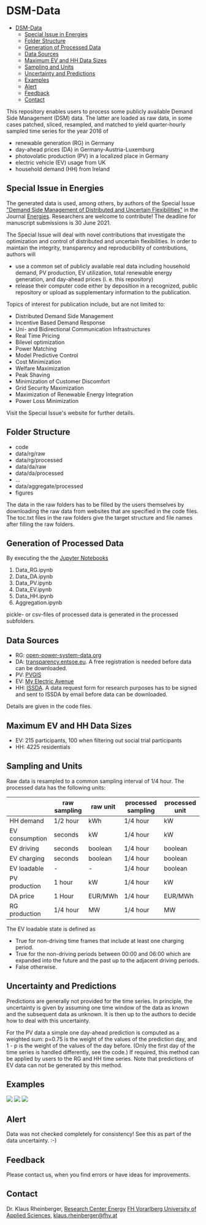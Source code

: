 # DSM-Data

<!-- TOC -->

- [DSM-Data](#dsm-data)
  - [Special Issue in Energies](#special-issue-in-energies)
  - [Folder Structure](#folder-structure)
  - [Generation of Processed Data](#generation-of-processed-data)
  - [Data Sources](#data-sources)
  - [Maximum EV and HH Data Sizes](#maximum-ev-and-hh-data-sizes)
  - [Sampling and Units](#sampling-and-units)
  - [Uncertainty and Predictions](#uncertainty-and-predictions)
  - [Examples](#examples)
  - [Alert](#alert)
  - [Feedback](#feedback)
  - [Contact](#contact)

<!-- /TOC -->

This repository enables users to process some publicly available Demand Side Management (DSM) data. The latter are loaded as raw data, in some cases patched, sliced, resampled, and matched to yield quarter-hourly sampled time series for the year 2016 of 

- renewable generation (RG) in Germany
- day-ahead prices (DA) in Germany-Austria-Luxemburg
- photovolatic production (PV) in a localized place in Germany
- electric vehicle (EV) usage from UK
- household demand (HH) from Ireland

## Special Issue in Energies

The generated data is used, among others, by authors of the Special Issue ["Demand Side Management of Distributed and Uncertain Flexibilities"](https://www.mdpi.com/journal/energies/special_issues/demand_side_management_distributed_uncertain_flexibilities) in the Journal [Energies](https://www.mdpi.com/journal/energies). Researchers are welcome to contribute! The deadline for manuscript submissions is 30 June 2021.

The Special Issue will deal with novel contributions that investigate the optimization and control of distributed and uncertain flexibilities. In order to maintain the integrity, transparency and reproducibility of contributions, authors will

- use a common set of publicly available real data including household demand, PV production, EV utilization, total renewable energy generation, and day-ahead prices (i. e. this repository)
- release their computer code either by deposition in a recognized, public repository or upload as supplementary information to the publication.

Topics of interest for publication include, but are not limited to:

- Distributed Demand Side Management
- Incentive Based Demand Response
- Uni- and Bidirectional Communication Infrastructures
- Real Time Pricing
- Bilevel optimization
- Power Matching
- Model Predictive Control
- Cost Minimization
- Welfare Maximization
- Peak Shaving
- Minimization of Customer Discomfort
- Grid Security Maximization
- Maximization of Renewable Energy Integration
- Power Loss Minimization

Visit the Special Issue's website for further details.

## Folder Structure

- code
- data/rg/raw
- data/rg/processed
- data/da/raw
- data/da/processed
- ...
- data/aggregate/processed
- figures

The data in the raw folders has to be filled by the users themselves by downloading the raw data from websites that are specified in the code files. The toc.txt files in the raw folders give the target structure and file names after filling the raw folders.

## Generation of Processed Data

By executing the the [Jupyter Notebooks](https://jupyter.org/)

1. Data_RG.ipynb
2. Data_DA.ipynb
3. Data_PV.ipynb
4. Data_EV.ipynb
5. Data_HH.ipynb
6. Aggregation.ipynb

pickle- or csv-files of processed data is generated in the processed subfolders.

## Data Sources

- RG: [open-power-system-data.org](https://data.open-power-system-data.org/time_series/)
- DA: [transparency.entsoe.eu](https://transparency.entsoe.eu/transmission-domain/r2/dayAheadPrices/show). A free registration is needed before data can be downloaded.
- PV: [PVGIS](https://re.jrc.ec.europa.eu/pvg_tools/en/tools.html)
- EV: [My Electric Avenue](http://myelectricavenue.info/)
- HH: [ISSDA](https://www.ucd.ie/issda/data/commissionforenergyregulationcer/). A data request form for research purposes has to be signed and sent to ISSDA by email before data can be downloaded.

Details are given in the code files.

## Maximum EV and HH Data Sizes

- EV: 215 participants, 100 when filtering out social trial participants
- HH: 4225 residentials

## Sampling and Units

Raw data is resampled to a common sampling interval of 1/4 hour. The processed data has the following units:

|                | raw sampling | raw unit | processed sampling | processed unit |
|----------------|--------------|----------|--------------------|----------------|
| HH demand      | 1/2 hour     | kWh      | 1/4 hour           | kW             |
| EV consumption | seconds      | kW       | 1/4 hour           | kW             |
| EV driving     | seconds      | boolean  | 1/4 hour           | boolean        |
| EV charging    | seconds      | boolean  | 1/4 hour           | boolean        |
| EV loadable    | -            | -        | 1/4 hour           | boolean        |
| PV production  | 1 hour       | kW       | 1/4 hour           | kW             |
| DA price       | 1 Hour       | EUR/MWh  | 1/4 hour           | EUR/MWh        |
| RG production  | 1/4 hour     | MW       | 1/4 hour           | MW             |

The EV loadable state is defined as

- True for non-driving time frames that include at least one charging period.
- True for the non-driving periods between 00:00 and 06:00 which are expanded into the future and the past up to the adjacent driving periods.
- False otherwise.

## Uncertainty and Predictions

Predictions are generally not provided for the time series. In principle, the uncertainty is given by assuming one time window of the data as known and the subsequent data as unknown. It is then up to the authors to decide how to deal with this uncertainty.

For the PV data a simple one day-ahead prediction is computed as a weighted sum: p=0.75 is the weight of the values of the prediction day, and 1 - p is the weight of the values of the day before. (Only the first day of the time series is handled differently, see the code.) If required, this method can be applied by users to the RG and HH time series. Note that predictions of EV data can not be generated by this method.

## Examples

![](figures/PV_RG_DA_2016-10-10.png)
![](figures/EV_2016-10-10.png)
![](figures/HH_2016-10-10.png)

## Alert

Data was not checked completely for consistency! See this as part of the data uncertainty. :-)


## Feedback

Please contact us, when you find errors or have ideas for improvements.


## Contact

Dr. Klaus Rheinberger, [Research Center Energy](https://www.fhv.at/en/research/energy/)
[FH Vorarlberg University of Applied Sciences](https://www.fhv.at/), [klaus.rheinberger@fhv.at](mailto:klaus.rheinberger@fhv.at)
